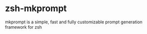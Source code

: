 # zsh-mkprompt
mkprompt is a simple, fast and fully customizable prompt generation framework for zsh
